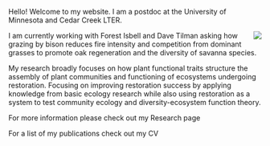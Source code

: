 Hello! Welcome to my website. I am a postdoc at the University of Minnesota and Cedar Creek LTER.

<img align="right" src="images/Zirbel_4.jpg">

I am currently working with Forest Isbell and Dave Tilman asking how grazing by bison reduces fire intensity and competition from
dominant grasses to promote oak regeneration and the diversity of savanna species.

My research broadly focuses on how plant functional traits structure the assembly of plant communities and functioning of ecosystems
undergoing restoration. Focusing on improving restoration success by applying knowledge from basic ecology research while also
using restoration as a system to test community ecology and diversity-ecosystem function theory. 

For more information please check out my Research page

For a list of my publications check out my CV

